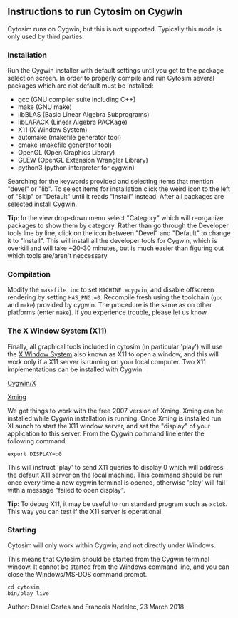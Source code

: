 ## Instructions to run Cytosim on Cygwin

Cytosim runs on Cygwin, but this is not supported. Typically this mode is only used by third parties.

### Installation

Run the Cygwin installer with default settings until you get to the package selection screen. In order to properly compile and run Cytosim 
several packages which are not default must be installed:

- gcc				(GNU compiler suite including C++)
- make				(GNU make)
- libBLAS			(Basic Linear Algebra Subprograms)
- libLAPACK		(Linear Algebra PACKage)
- X11    	    	(X Window System)
- automake		(makefile generator tool)
- cmake			(makefile generator tool)
- OpenGL			(Open Graphics Library)
- GLEW				(OpenGL Extension Wrangler Library)
- python3     	(python interpreter for cygwin)

Searching for the keywords provided and selecting items that mention
"devel" or "lib". To select items for installation click the weird icon to the left of "Skip" or "Default" until it reads "Install" instead.
After all packages are selected install Cygwin.  

**Tip**: In the view drop-down menu select "Category" which will reorganize packages to show them by category. Rather than go through the Developer
tools line by line, click on the icon between "Devel" and "Default" to change it to "Install". This will install all the developer tools
for Cygwin, which is overkill and will take ~20-30 minutes, but is much easier than figuring out which tools are/aren't neccessary.

### Compilation

Modify the `makefile.inc` to set `MACHINE:=cygwin`, and disable offscreen rendering by setting `HAS_PNG:=0`. Recompile fresh using the toolchain (`gcc` and `make`) provided by cygwin. The procedure is the same as on other platforms (enter `make`). If you experience trouble, please let us know.

### The X Window System (X11)

Finally, all graphical tools included in cytosim (in particular 'play') will use the [X Window System](https://en.wikipedia.org/wiki/X_Window_System) also known as X11 to open a window, and this will work only if a X11 server is running on your local computer. Two X11 implementations can be installed with Cygwin:

[Cygwin/X](https://en.wikipedia.org/wiki/Cygwin/X)

[Xming](https://en.wikipedia.org/wiki/Xming)

We got things to work with the free 2007 version of Xming. Xming can be installed while Cygwin installation is running. 
Once Xming is installed run XLaunch to start the X11 window server, and set the "display" of your application to this server. From the Cygwin command line enter the following command:

    export DISPLAY=:0

This will instruct 'play' to send X11 queries to display 0 which will address the default X11 server on the local machine. This command should be run once every time a new cygwin terminal is opened, otherwise 'play' will fail with a message "failed to open display". 

**Tip**: To debug X11, it may be useful to run standard program such as `xclok`. This way you can test if the X11 server is operational.

### Starting

Cytosim will only work within Cygwin, and not directly under Windows.

This means that Cytosim should be started from the Cygwin terminal window.
It cannot be started from the Windows command line, and you can close the Windows/MS-DOS command prompt. 

    cd cytosim
    bin/play live   

Author: Daniel Cortes and Francois Nedelec, 23 March 2018